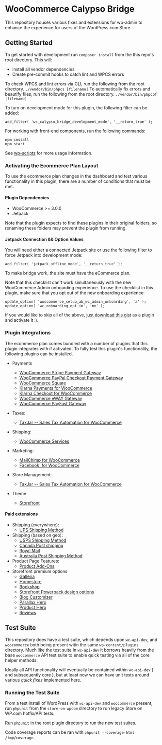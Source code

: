 # WooCommerce Calypso Bridge

This repository houses various fixes and extensions for wp-admin to enhance the experience for users of the WordPress.com Store.

## Getting Started

To get started with development run `composer install` from the this repo's root directory. This will:

- Install all vendor dependencies
- Create pre-commit hooks to catch lint and WPCS errors

To check WPCS and lint errors via CLI, run the following from the root directory.
`./vendor/bin/phpcs [filename]`
To automatically fix errors and beautify files, run the following from the root directory.
`./vendor/bin/phpcbf [filename]`

To turn on development mode for this plugin, the following filter can be added:

`add_filter( 'wc_calypso_bridge_development_mode', '__return_true' );`

For working with front-end components, run the following commands:

```text
npm install
npm start
```

See [wp-scripts](https://github.com/WordPress/gutenberg/tree/master/packages/scripts) for more usage information.

### Activating the Ecommerce Plan Layout

To use the ecommerce plan changes in the dashboard and test various functionality in this plugin, there are a number of conditions that must be met.

#### Plugin Dependencies

- WooCommerce >= 3.0.0
- Jetpack

Note that the plugin expects to find these plugins in their original folders, so renaming these folders may prevent the plugin from running.

#### Jetpack Connection && Option Values

You will need either a connected Jetpack site or use the following filter to force Jetpack into development mode:

`add_filter( 'jetpack_offline_mode', '__return_true' );`

To make bridge work, the site must have the eCommerce plan.

Note that this checklist can't work simultaneously with the new WooCommerce Admin onboarding experience. To use the checklist in this plugin, make sure that you opt out of the new onboarding experience:

```
update_option( 'woocommerce_setup_ab_wc_admin_onboarding', 'a' );
update_option( 'wc_onboarding_opt_in', 'no' );
```

If you would like to skip all of the above, [just download this gist](https://gist.github.com/psealock/531205e2c3d37be1d8ac4d3ef4f346bc) as a plugin and activate it :).

### Plugin Integrations

The ecommerce plan comes bundled with a number of plugins that this plugin integrates with if activated. To fully test this plugin's functionality, the following plugins can be installed.

- Payments
  - [WooCommerce Stripe Payment Gateway](https://href.li/?https://wordpress.org/plugins/woocommerce-gateway-stripe/)
  - [WooCommerce PayPal Checkout Payment Gateway](https://href.li/?https://wordpress.org/plugins/woocommerce-gateway-paypal-express-checkout/)
  - [WooCommerce Square](https://href.li/?https://wordpress.org/plugins/woocommerce-square/)
  - [Klarna Payments for WooCommerce](https://href.li/?https://wordpress.org/plugins/klarna-payments-for-woocommerce/)
  - [Klarna Checkout for WooCommerce](https://href.li/?https://wordpress.org/plugins/klarna-checkout-for-woocommerce/)
  - [WooCommerce eWAY Gateway](https://href.li/?https://wordpress.org/plugins/woocommerce-gateway-eway/)
  - [WooCommerce PayFast Gateway](https://href.li/?https://wordpress.org/plugins/woocommerce-payfast-gateway/)
- Taxes:
  - [TaxJar -- Sales Tax Automation for WooCommerce](https://href.li/?https://wordpress.org/plugins/taxjar-simplified-taxes-for-woocommerce/)
- Shipping:
  - [WooCommerce Services](https://href.li/?https://wordpress.org/plugins/woocommerce-services/)
- Marketing:
  - [MailChimp for WooCommerce](https://href.li/?https://wordpress.org/plugins/mailchimp-for-woocommerce/)
  - [Facebook  for WooCommerce](https://href.li/?https://woocommerce.com/products/facebook/)
- Store Management:

  - [TaxJar -- Sales Tax Automation for WooCommerce](https://href.li/?https://wordpress.org/plugins/taxjar-simplified-taxes-for-woocommerce/)

- Theme:
  - [Storefront](https://href.li/?https://woocommerce.com/storefront/)

#### Paid extensions

- Shipping (everywhere):
  - [UPS Shipping Method](https://href.li/?https://woocommerce.com/products/ups-shipping-method/)
- Shipping (based on geo):
  - [USPS Shipping Method](https://href.li/?https://woocommerce.com/products/usps-shipping-method/)
  - [Canada Post shipping](https://href.li/?https://woocommerce.com/products/canada-post-shipping-method/)
  - [Royal Mail](https://href.li/?https://woocommerce.com/products/royal-mail/)
  - [Australia Post Shipping Method](https://href.li/?https://woocommerce.com/products/australia-post-shipping-method/)
- Product Page Features:
  - [Product Add-Ons](https://href.li/?https://woocommerce.com/products/product-add-ons/)
- Storefront premium options
  - [Galleria](https://href.li/?https://woocommerce.com/products/galleria/)
  - [Homestore](https://href.li/?https://woocommerce.com/products/homestore/)
  - [Bookshop](https://href.li/?https://woocommerce.com/products/bookshop/)
  - [Storefront Powerpack design options](https://href.li/?https://woocommerce.com/products/storefront-powerpack/)
  - [Blog Customizer](https://woocommerce.com/products/storefront-blog-customiser/)
  - [Parallax Hero](https://woocommerce.com/products/storefront-parallax-hero/)
  - [Product Hero](https://woocommerce.com/products/storefront-product-hero/)
  - [Reviews](https://woocommerce.com/products/storefront-reviews/)

## Test Suite

This repository does have a test suite, which depends upon `wc-api-dev`, and `woocommerce` both being present witin the same `wp-content/plugins` directory. Much like the test suite in `wc-api-dev` it borrows heavily from the base `woocommerce` API test suite to enable quick testing via all of the core helper methods.

Ideally all API functionality will eventually be contained within `wc-api-dev` ( and subsequently core ), but at least now we can have unit tests around various _quick fixes_ implemented here.

### Running the Test Suite

From a test install of WordPress with `wc-api-dev` and `woocommerce` present, run `phpunit` from the `store-on-wpcom` directory to run legacy Store on WP.com hotfix/API tests.

Run `phpunit` in the root plugin directory to run the new test suites.

Code coverage reports can be ran with `phpunit --coverage-html /tmp/coverage`.
